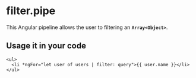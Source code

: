 # filter.pipe
This Angular pipeline allows the user to filtering an  **`Array<Object>`**.

## Usage it in your code
    <ul>
      <li *ngFor="let user of users | filter: query">{{ user.name }}</li>
    </ul>
